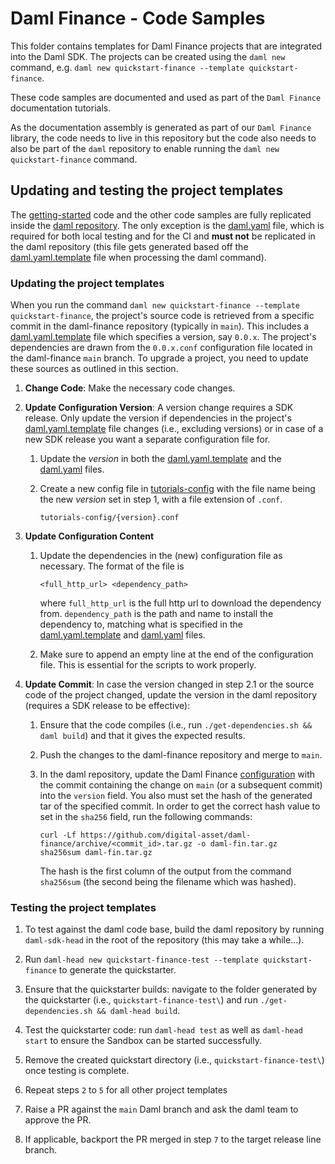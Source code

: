 # Daml Finance - Code Samples

This folder contains templates for Daml Finance projects that are integrated into the Daml SDK.
The projects can be created using the `daml new` command, e.g.
`daml new quickstart-finance --template quickstart-finance`.

These code samples are documented and used as part of the `Daml Finance` documentation tutorials.

As the documentation assembly is generated as part of our `Daml Finance` library, the code needs to
live in this repository but the code also needs to also be part of the `daml` repository to enable
running the `daml new quickstart-finance` command.

## Updating and testing the project templates

The [getting-started](getting-started/) code and the other code samples are fully replicated
inside the
[daml repository](https://github.com/digital-asset/daml/blob/main/templates/BUILD.bazel#L113).
The only exception is the [daml.yaml](getting-started/daml.yaml) file, which is required for both
local testing and for the CI and **must not** be replicated in the daml repository (this file gets
generated based off the [daml.yaml.template](getting-started/daml.yaml.template) file when
processing the daml command).

### Updating the project templates

When you run the command `daml new quickstart-finance --template quickstart-finance`, the project's
source code is retrieved from a specific commit in the daml-finance repository (typically in
`main`). This includes a [daml.yaml.template](getting-started/daml.yaml.template) file which
specifies a version, say `0.0.x`. The project's dependencies are drawn from the `0.0.x.conf`
configuration file located in the daml-finance `main` branch. To upgrade a project, you need to
update these sources as outlined in this section.

1. **Change Code**: Make the necessary code changes.

2. **Update Configuration Version**: A version change requires a SDK release. Only
   update the version if dependencies in the project's
   [daml.yaml.template](getting-started/daml.yaml.template) file changes (i.e., excluding versions)
   or in case of a new SDK release you want a separate configuration file for.
   1. Update the *version* in both the [daml.yaml.template](getting-started/daml.yaml.template) and
      the [daml.yaml](getting-started/daml.yaml) files.

   2. Create a new config file in [tutorials-config](tutorials-config/) with the file name
      being the new *version* set in step 1, with a file extension of `.conf`.

      ```{}
      tutorials-config/{version}.conf
      ```

3. **Update Configuration Content**
   1. Update the dependencies in the (new) configuration file as necessary. The format of the file
      is

      ```{}
      <full_http_url> <dependency_path>
      ```

      where `full_http_url` is the full http url to download the dependency from. `dependency_path`
      is the path and name to install the dependency to, matching what is specified in the
      [daml.yaml.template](getting-started/daml.yaml.template) and
      [daml.yaml](getting-started/daml.yaml) files.

   2. Make sure to append an empty line at the end of the configuration file. This is essential for
      the scripts to work properly.

4. **Update Commit**: In case the version changed in step 2.1 or the source code of the project
   changed, update the version in the daml repository (requires a SDK release to be effective):

   1. Ensure that the code compiles (i.e., run `./get-dependencies.sh && daml build`) and that it
      gives the expected results.

   2. Push the changes to the daml-finance repository and merge to `main`.

   3. In the daml repository, update the Daml Finance
      [configuration](https://github.com/digital-asset/daml/tree/main/daml_finance_dep.bzl)
      with the commit containing the change on `main` (or a subsequent commit) into the `version`
      field. You also must set the hash of the generated tar of the specified commit. In order to
      get the correct hash value to set in the `sha256` field, run the following commands:

      ```shell
      curl -Lf https://github.com/digital-asset/daml-finance/archive/<commit_id>.tar.gz -o daml-fin.tar.gz
      sha256sum daml-fin.tar.gz
      ```

      The hash is the first column of the output from the command `sha256sum` (the second being the
      filename which was hashed).

### Testing the project templates

1. To test against the daml code base, build the daml repository by running `daml-sdk-head` in the
   root of the repository (this may take a while...).

2. Run `daml-head new quickstart-finance-test --template quickstart-finance` to generate the
   quickstarter.

3. Ensure that the quickstarter builds: navigate to the folder generated by the quickstarter
   (i.e., `quickstart-finance-test\`) and run `./get-dependencies.sh && daml-head build`.

4. Test the quickstarter code: run `daml-head test` as well as `daml-head start` to ensure the
   Sandbox can be started successfully.

5. Remove the created quickstart directory (i.e., `quickstart-finance-test\`) once testing is
   complete.

6. Repeat steps `2` to `5` for all other project templates

7. Raise a PR against the `main` Daml branch and ask the daml team to approve the PR.

8. If applicable, backport the PR merged in step `7` to the target release line branch.
